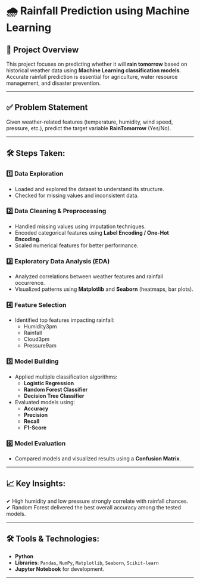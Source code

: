 # 🌧 Rainfall Prediction using Machine Learning

## 📌 Project Overview
This project focuses on predicting whether it will **rain tomorrow** based on historical weather data using **Machine Learning classification models**.  
Accurate rainfall prediction is essential for agriculture, water resource management, and disaster prevention.

---

## ✅ Problem Statement
Given weather-related features (temperature, humidity, wind speed, pressure, etc.), predict the target variable **RainTomorrow** (Yes/No).

---

## 🛠 Steps Taken:
### 1️⃣ **Data Exploration**
- Loaded and explored the dataset to understand its structure.
- Checked for missing values and inconsistent data.

### 2️⃣ **Data Cleaning & Preprocessing**
- Handled missing values using imputation techniques.
- Encoded categorical features using **Label Encoding / One-Hot Encoding**.
- Scaled numerical features for better performance.

### 3️⃣ **Exploratory Data Analysis (EDA)**
- Analyzed correlations between weather features and rainfall occurrence.
- Visualized patterns using **Matplotlib** and **Seaborn** (heatmaps, bar plots).

### 4️⃣ **Feature Selection**
- Identified top features impacting rainfall:
  - Humidity3pm
  - Rainfall
  - Cloud3pm
  - Pressure9am

### 5️⃣ **Model Building**
- Applied multiple classification algorithms:
  - **Logistic Regression**
  - **Random Forest Classifier**
  - **Decision Tree Classifier**
- Evaluated models using:
  - **Accuracy**
  - **Precision**
  - **Recall**
  - **F1-Score**

### 6️⃣ **Model Evaluation**
- Compared models and visualized results using a **Confusion Matrix**.

---

## 📈 Key Insights:
✔ High humidity and low pressure strongly correlate with rainfall chances.  
✔ Random Forest delivered the best overall accuracy among the tested models.

---

## 🛠 Tools & Technologies:
- **Python**
- **Libraries**: `Pandas`, `NumPy`, `Matplotlib`, `Seaborn`, `Scikit-learn`
- **Jupyter Notebook** for development.

---
